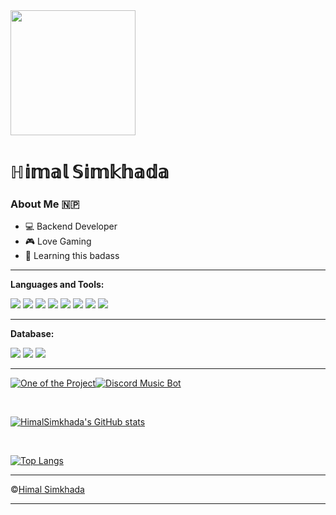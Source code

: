 <img src="https://i.pinimg.com/originals/e9/03/07/e90307be4c8d3ec19ddf805ab7a59507.jpg" height="200px">

<h1>ℍ𝕚𝕞𝕒𝕝 𝕊𝕚𝕞𝕜𝕙𝕒𝕕𝕒</h1>

<h3> About Me 🇳🇵 </h3>

- 💻 Backend Developer
- 🎮 Love Gaming
- 🎸 Learning this badass

<hr>

**Languages and Tools:**  

<code><img src="https://img.shields.io/badge/JavaScript-323330?style=for-the-badge&logo=javascript&logoColor=F7DF1E"></code>
<code><img src="https://img.shields.io/badge/HTML5-E34F26?style=for-the-badge&logo=html5&logoColor=white"></code>
<code><img src="https://img.shields.io/badge/CSS3-1572B6?style=for-the-badge&logo=css3&logoColor=white"></code>
<code><img src="https://img.shields.io/badge/PHP-777BB4?style=for-the-badge&logo=php&logoColor=white"></code>
<code><img src="https://img.shields.io/badge/Laravel-FF2D20?style=for-the-badge&logo=laravel&logoColor=white"></code>
<code><img src="https://img.shields.io/badge/jQuery-0769AD?style=for-the-badge&logo=jquery&logoColor=white"></code>
<code><img src="https://img.shields.io/badge/Git-F05032?style=for-the-badge&logo=git&logoColor=white"></code>
<code><img src="https://img.shields.io/badge/Bootstrap-563D7C?style=for-the-badge&logo=bootstrap&logoColor=white"></code>

<hr>

**Database:**

<code><img src="https://img.shields.io/badge/MySQL-00000F?style=for-the-badge&logo=mysql&logoColor=white"></code>
<code><img src="https://img.shields.io/badge/MongoDB-4EA94B?style=for-the-badge&logo=mongodb&logoColor=white"></code>
<code><img src="https://img.shields.io/badge/Neo4j-018bff?style=for-the-badge&logo=neo4j&logoColor=white"></code>

<hr>

[![One of the Project](https://github-readme-stats.vercel.app/api/pin/?username=himalsimkhada&repo=carrentalsystem&show_owner=true&theme=radical)](https://github.com/himalsimkhada/CarRentalSystem)[![Discord Music Bot](https://github-readme-stats.vercel.app/api/pin/?username=himalsimkhada&repo=gainebot&theme=radical&show_owner=true)](https://github.com/himalsimkhada/GaineBot)

<br>

[![HimalSimkhada's GitHub stats](https://github-readme-stats.vercel.app/api?username=himalsimkhada&show_icons=true&theme=radical&include_all_commits=true&count_private=true)](https://github-readme-stats.vercel.app/api?username=himalsimkhada&show_icons=true&theme=radical&include_all_commits=true&count_private=true)


</br>

[![Top Langs](https://github-readme-stats.vercel.app/api/top-langs/?username=himalsimkhada&layout=compact&theme=radical)](https://github-readme-stats.vercel.app/api/top-langs/?username=himalsimkhada&layout=compact&theme=radical)

<hr>
©️<a href="https://github.com/himalsimkhada">Himal Simkhada</a>
<hr>
